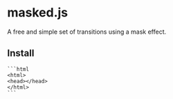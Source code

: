 # masked.js
A free and simple set of transitions using a mask effect.

Install
--------------
    ```html
    <html>
    <head></head>
    </html>
    ```
